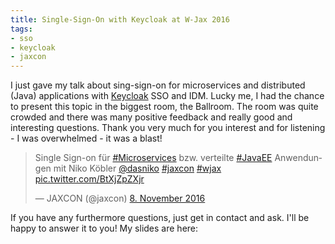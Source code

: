 ```yaml
---
title: Single-Sign-On with Keycloak at W-Jax 2016
tags:
- sso
- keycloak
- jaxcon
---
```


I just gave my talk about sing-sign-on for microservices and distributed (Java) applications with [Keycloak](http://www.keycloak.org) SSO and IDM. Lucky me, I had the chance to present this topic in the biggest room, the Ballroom. The room was quite crowded and there was many positive feedback and really good and interesting questions. Thank you very much for you interest and for listening - I was overwhelmed - it was a blast!

<blockquote class="twitter-tweet" data-lang="de"><p lang="de" dir="ltr">Single Sign-on für <a href="https://twitter.com/hashtag/Microservices?src=hash">#Microservices</a> bzw. verteilte <a href="https://twitter.com/hashtag/JavaEE?src=hash">#JavaEE</a> Anwendungen mit Niko Köbler <a href="https://twitter.com/dasniko">@dasniko</a> <a href="https://twitter.com/hashtag/jaxcon?src=hash">#jaxcon</a> <a href="https://twitter.com/hashtag/wjax?src=hash">#wjax</a> <a href="https://t.co/BtXjZpZXjr">pic.twitter.com/BtXjZpZXjr</a></p>&mdash; JAXCON (@jaxcon) <a href="https://twitter.com/jaxcon/status/795996028730220544">8. November 2016</a></blockquote>
<script async src="//platform.twitter.com/widgets.js" charset="utf-8"></script>

If you have any furthermore questions, just get in contact and ask. I'll be happy to answer it to you! My slides are here:

<script async class="speakerdeck-embed" data-id="dee868d9bdcd4f82907a00f61b193ecf" data-ratio="1.37081659973226" src="//speakerdeck.com/assets/embed.js"></script>
